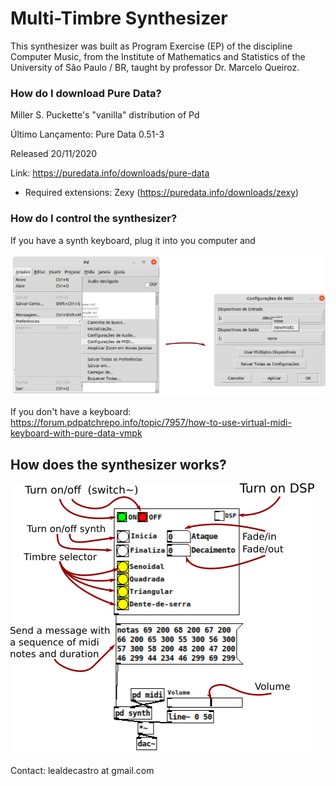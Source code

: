 # Multi-Timbre Synthesizer

This synthesizer was built as Program Exercise (EP) of the discipline Computer Music, from the Institute of Mathematics and Statistics of the University of São Paulo / BR, taught by professor Dr. Marcelo Queiroz.

### How do I download Pure Data?

Miller S. Puckette's "vanilla" distribution of Pd

Último Lançamento: Pure Data 0.51-3

Released 20/11/2020

Link: https://puredata.info/downloads/pure-data

- Required extensions: Zexy (https://puredata.info/downloads/zexy)

### How do I control the synthesizer?

If you have a synth keyboard, plug it into you computer and

![Turn on the Synth](img/sint.png)

If you don't have a keyboard: https://forum.pdpatchrepo.info/topic/7957/how-to-use-virtual-midi-keyboard-with-pure-data-vmpk

## How does the synthesizer works?

![Synth](img/sint2.png)

Contact: lealdecastro at gmail.com


